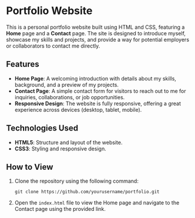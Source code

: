 # Portfolio Website

This is a personal portfolio website built using HTML and CSS, featuring a **Home** page and a **Contact** page. The site is designed to introduce myself, showcase my skills and projects, and provide a way for potential employers or collaborators to contact me directly.

## Features
- **Home Page**: A welcoming introduction with details about my skills, background, and a preview of my projects.
- **Contact Page**: A simple contact form for visitors to reach out to me for inquiries, collaborations, or job opportunities.
- **Responsive Design**: The website is fully responsive, offering a great experience across devices (desktop, tablet, mobile).

## Technologies Used
- **HTML5**: Structure and layout of the website.
- **CSS3**: Styling and responsive design.

## How to View

1. Clone the repository using the following command:
   ```
   git clone https://github.com/yourusername/portfolio.git
   ```
2. Open the `index.html` file to view the Home page and navigate to the Contact page using the provided link.
